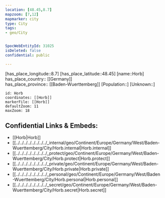 ```yaml
---
location: [48.45,8.7] 
mapzoom: [7,12] 
mapmarker: city 
type: City
tags:
- geo/City


SpocWebEntityId: 31025
isDeleted: false
confidential: public

---
```

[has_place_longitude::8.7] 
[has_place_latitude::48.45] 
[name::Horb] 
has_place_country:: [[Germany]]  
has_place_province:: [[Baden-Wuerttemberg]] 
[Population::] 
[Unknown::] 


```leaflet
id: Horb
coordinates: [[Horb]] 
markerFile: [[Horb]] 
defaultZoom: 11 
maxZoom: 18
```


## Confidential Links & Embeds: 
- [[Horb|Horb]]  
- [[../../../../../../../../_internal/geo/Continent/Europe/Germany/West/Baden-Wuerttemberg/City/Horb.internal|Horb.internal]] 
- [[../../../../../../../../_protect/geo/Continent/Europe/Germany/West/Baden-Wuerttemberg/City/Horb.protect|Horb.protect]] 
- [[../../../../../../../../_private/geo/Continent/Europe/Germany/West/Baden-Wuerttemberg/City/Horb.private|Horb.private]] 
- [[../../../../../../../../_personal/geo/Continent/Europe/Germany/West/Baden-Wuerttemberg/City/Horb.personal|Horb.personal]] 
- [[../../../../../../../../_secret/geo/Continent/Europe/Germany/West/Baden-Wuerttemberg/City/Horb.secret|Horb.secret]] 
